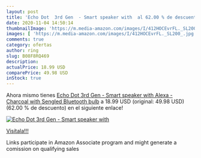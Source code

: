 ```yaml
---
layout: post
title: 'Echo Dot  3rd Gen  - Smart speaker with  al 62.00 % de descuento'
date: 2020-11-04 14:50:14
thumbnailImage: 'https://m.media-amazon.com/images/I/412HOCEvrFL._SL200_.jpg'
images: [ 'https://m.media-amazon.com/images/I/412HOCEvrFL._SL200_.jpg' ]
comments: true
category: ofertas
author: ring
slug: B08F8RQ469
description:
actualPrice: 18.99 USD
comparePrice: 49.98 USD
inStock: true
---
```


Ahora mismo tienes [Echo Dot  3rd Gen  - Smart speaker with Alexa - Charcoal with Sengled Bluetooth bulb](https://www.amazon.com/dp/B08F8RQ469/?tag=tolees-20) a 18.99 USD (original: 49.98 USD) (62.00 %  de descuento) en el siguiente enlace!

[![Echo Dot  3rd Gen  - Smart speaker with ](https://m.media-amazon.com/images/I/412HOCEvrFL._SL200_.jpg)](https://www.amazon.com/dp/B08F8RQ469/?tag=tolees-20)

[Visítala!!!](https://www.amazon.com/dp/B08F8RQ469/?tag=tolees-20)

Links participate in Amazon Associate program and might generate a comission on qualifying sales
